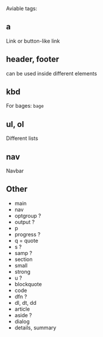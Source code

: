 Aviable tags:

## a

Link or button-like link

## header, footer

can be used inside different elements

## kbd

For bages: `bage`

## ul, ol

Different lists

## nav

Navbar

## Other

- main
- nav
- optgroup ?
- output ?
- p
- progress ?
- q = quote
- s ?
- samp ?
- section
- small
- strong
- u ?
- blockquote
- code
- dfn ?
- dl, dt, dd
- article
- aside ?
- dialog
- details, summary
